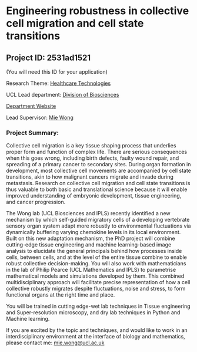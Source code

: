 # Engineering robustness in collective cell migration and cell state transitions

## Project ID: **2531ad1521**
(You will need this ID for your application)

Research Theme: [Healthcare Technologies](../themes/healthcare-technologies.md)

UCL Lead department: [Division of Biosciences](../departments/division-of-biosciences.md)

[Department Website](https://www.ucl.ac.uk/biosciences)

Lead Supervisor: [Mie Wong](https://profiles.ucl.ac.uk/86877)

### Project Summary:

Collective cell migration is a key tissue shaping process that underlies proper form and function of complex life. There are serious consequences when this goes wrong, including birth defects, faulty wound repair, and spreading of a primary cancer to secondary sites. During organ formation in development, most collective cell movements are accompanied by cell state transitions, akin to how malignant cancers migrate and invade during metastasis. Research on collective cell migration and cell state transitions is thus valuable to both basic and translational science because it will enable improved understanding of embryonic development, tissue engineering, and cancer progression.

The Wong lab (UCL Biosciences and IPLS) recently identified a new mechanism by which self-guided migratory cells of a developing vertebrate sensory organ system adapt more robustly to environmental fluctuations via dynamically buffering varying chemokine levels in its local environment. Built on this new adaptation mechanism, the PhD project will combine cutting-edge tissue engineering and machine learning-based image analysis to elucidate the general principals behind how processes inside cells, between cells, and at the level of the entire tissue combine to enable robust collective decision-making. You will also work with mathematicians in the lab of Philip Pearce (UCL Mathematics and IPLS) to parametrise mathematical models and simulations developed by them. This combined multidisciplinary approach will facilitate precise representation of how a cell collective robustly migrates despite fluctuations, noise and stress, to form functional organs at the right time and place. 

You will be trained in cutting edge-wet lab techniques in Tissue engineering and Super-resolution microscopy, and dry lab techniques in Python and Machine learning.

If you are excited by the topic and techniques, and would like to work in an interdisciplinary environment at the interface of biology and mathematics, please contact me: mie.wong@ucl.ac.uk
